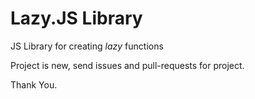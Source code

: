 Lazy.JS Library
=
JS Library for creating *lazy* functions

Project is new, send issues and pull-requests for project.


Thank You.
